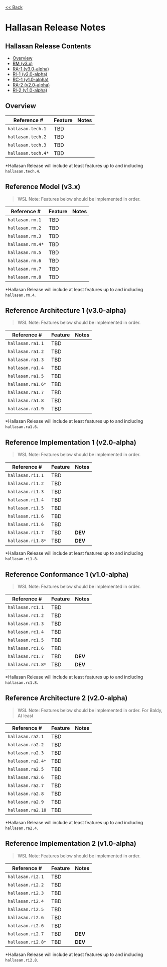 [<< Back](../)
# Hallasan Release Notes


## Hallasan Release Contents
* [Overview](#overview)
* [RM (v3.x)](#rm)
* [RA-1 (v3.0-alpha)](#ra1)
* [RI-1 (v2.0-alpha)](#ri1)
* [RC-1 (v1.0-alpha)](#rc1)
* [RA-2 (v2.0-alpha)](#ra2)
* [RI-2 (v1.0-alpha)](#ra2)

<a name="overview"></a>
## Overview

| Reference # 	| Feature 	| Notes 	|
|-------------	|----------------- |-------	|
| `hallasan.tech.1` 	| TBD 	|  |
| `hallasan.tech.2` 	| TBD 	|  |
| `hallasan.tech.3` 	| TBD   |  |
| `hallasan.tech.4*` 	| TBD   |  |

*Hallasan Release will include at least features up to and including `hallasan.tech.4`.

<a name="rm"></a>
## Reference Model (v3.x)

>WSL Note: Features below should be implemented in order.

| Reference # 	| Feature 	| Notes 	|
|-------------	|-----------------	|-------	|
| `hallasan.rm.1` 	| TBD 	|  	|
| `hallasan.rm.2` 	| TBD   |   |
| `hallasan.rm.3` 	| TBD   | 	|
| `hallasan.rm.4*` 	| TBD 	|  	|
| `hallasan.rm.5` 	| TBD 	|   |
| `hallasan.rm.6` 	| TBD 	|  	|
| `hallasan.rm.7` 	| TBD 	|  	|
| `hallasan.rm.8` 	| TBD 	|  	|

*Hallasan Release will include at least features up to and including `hallasan.rm.4`.

<a name="ra1"></a>
## Reference Architecture 1 (v3.0-alpha)

>WSL Note: Features below should be implemented in order.

| Reference # 	| Feature 	| Notes 	|
|-------------	|-----------------	|-------	|
| `hallasan.ra1.1` 	| TBD 	| 	|
| `hallasan.ra1.2` 	| TBD 	|  	|
| `hallasan.ra1.3` 	| TBD 	|  	|
| `hallasan.ra1.4` 	| TBD 	|  	|
| `hallasan.ra1.5` 	| TBD 	|  	|
| `hallasan.ra1.6*` | TBD 	|  	|
| `hallasan.ra1.7` 	| TBD 	|  	|
| `hallasan.ra1.8` 	| TBD 	|  	|
| `hallasan.ra1.9` 	| TBD 	|  	|

*Hallasan Release will include at least features up to and including `hallasan.ra1.6`.


<a name="ri1"></a>
## Reference Implementation 1 (v2.0-alpha)

<!--<p align="center"><img src="../figures/ri1_baldy.png" alt="scope" title="Document Types" width="100%"/></p>
<p align="center"><b>Figure 1:</b> RI-1 Baldy Release plan</p>-->

>WSL Note: Features below should be implemented in order.

| Reference # 	| Feature 	| Notes 	|
|-------------	|-----------------	|-------	|
| `hallasan.ri1.1` 	| TBD 	|  	|
| `hallasan.ri1.2` 	| TBD 	|  	|
| `hallasan.ri1.3` 	| TBD 	|  	|
| `hallasan.ri1.4` 	| TBD 	|  	|
| `hallasan.ri1.5` 	| TBD 	|  	|
| `hallasan.ri1.6` 	| TBD 	|  	|
| `hallasan.ri1.6` 	| TBD	|  	|
| `hallasan.ri1.7` 	| TBD 	| **DEV**	|
| `hallasan.ri1.8*` | TBD   | **DEV** 	|

*Hallasan Release will include at least features up to and including `hallasan.ri1.8`.

<a name="rc1"></a>
## Reference Conformance 1 (v1.0-alpha)

<!--<p align="center"><img src="../figures/rc1_baldy.png" alt="scope" title="Document Types" width="100%"/></p>
<p align="center"><b>Figure 2:</b> RC-1 Baldy Release plan</p>-->

>WSL Note: Features below should be implemented in order.

| Reference # 	| Feature 	| Notes 	|
|-------------	|-----------------	|-------	|
| `hallasan.rc1.1` 	| TBD 	|  	|
| `hallasan.rc1.2` 	| TBD	|  	|
| `hallasan.rc1.3` 	| TBD 	|  	|
| `hallasan.rc1.4` 	| TBD 	|  	|
| `hallasan.rc1.5` 	| TBD 	|  	|
| `hallasan.rc1.6` 	| TBD  	|  	|
| `hallasan.rc1.7` 	| TBD   | **DEV** 	|
| `hallasan.rc1.8*` | TBD   | **DEV** 	|

*Hallasan Release will include at least features up to and including `hallasan.rc1.8`.

<a name="ra2"></a>
## Reference Architecture 2 (v2.0-alpha)

>WSL Note: Features below should be implemented in order. For Baldy, At least 

| Reference # 	| Feature 	| Notes 	|
|-------------	|-----------------	|-------	|
| `hallasan.ra2.1` 	| TBD 	|  	|
| `hallasan.ra2.2` 	| TBD	|  	|
| `hallasan.ra2.3` 	| TBD 	|  	|
| `hallasan.ra2.4*` | TBD 	|  	|
| `hallasan.ra2.5` 	| TBD 	|  	|
| `hallasan.ra2.6` 	| TBD 	|  	|
| `hallasan.ra2.7` 	| TBD 	|  	|
| `hallasan.ra2.8` 	| TBD 	|   |
| `hallasan.ra2.9` 	| TBD 	|  	|
| `hallasan.ra2.10` | TBD	|  	|

*Hallasan Release will include at least features up to and including `hallasan.ra2.4`.

<a name="ri2"></a>
## Reference Implementation 2 (v1.0-alpha)

<!--<p align="center"><img src="../figures/ri1_baldy.png" alt="scope" title="Document Types" width="100%"/></p>
<p align="center"><b>Figure 1:</b> RI-1 Baldy Release plan</p>-->

>WSL Note: Features below should be implemented in order.

| Reference # 	| Feature 	| Notes 	|
|-------------	|-----------------	|-------	|
| `hallasan.ri2.1` 	| TBD 	|  	|
| `hallasan.ri2.2` 	| TBD 	|  	|
| `hallasan.ri2.3` 	| TBD 	|  	|
| `hallasan.ri2.4` 	| TBD 	|  	|
| `hallasan.ri2.5` 	| TBD 	|  	|
| `hallasan.ri2.6` 	| TBD 	|  	|
| `hallasan.ri2.6` 	| TBD	|  	|
| `hallasan.ri2.7` 	| TBD 	|  **DEV**	|
| `hallasan.ri2.8*` | TBD   | **DEV** 	|

*Hallasan Release will include at least features up to and including `hallasan.ri2.8`.